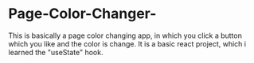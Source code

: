 # Page-Color-Changer-
This is basically a page color changing app, in which you click a button which you like and the color is change.
It is a basic react project, which i learned the "useState" hook.

